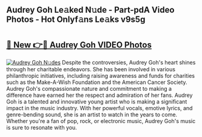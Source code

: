 ## Audrey Goh Le𝚊ked N𝚞de - Part-pdA Video Photos - Hot Onlyf𝚊ns Le𝚊ks v9s5g

# <h2><a href="http://ac29813.deff.icu/?id=Audrey+Goh">🔗 New 👉🔴 Audrey Goh VIDEO Photos</a></h2>

[![Audrey Goh N𝚞des](https://i.imgur.com/rIISA9y.gif)](http://ac29813.deff.icu/?id=Audrey+Goh)
Despite the controversies, Audrey Goh's heart shines through her charitable endeavors. She has been involved in various philanthropic initiatives, including raising awareness and funds for charities such as the Make-A-Wish Foundation and the American Cancer Society. Audrey Goh's compassionate nature and commitment to making a difference have earned her the respect and admiration of her fans. Audrey Goh is a talented and innovative young artist who is making a significant impact in the music industry. With her powerful vocals, emotive lyrics, and genre-bending sound, she is an artist to watch in the years to come. Whether you're a fan of pop, rock, or electronic music, Audrey Goh's music is sure to resonate with you.
